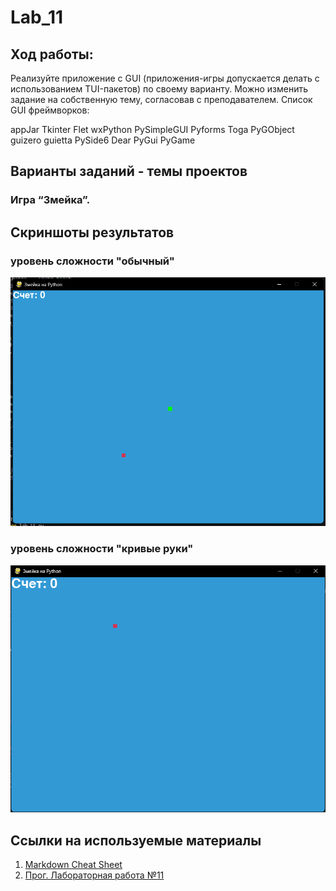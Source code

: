 # Lab_11
## Ход работы:
   Реализуйте приложение с GUI (приложения-игры допускается делать с использованием TUI-пакетов) по своему варианту. Можно изменить задание на собственную тему, согласовав с преподавателем. 
   Список GUI фреймворков:

appJar
Tkinter
Flet
wxPython
PySimpleGUI
Pyforms
Toga
PyGObject
guizero
guietta
PySide6
Dear PyGui
PyGame

## Варианты заданий - темы проектов
### Игра “Змейка”.

## Скриншоты результатов
### уровень сложности "обычный"
![](1.png)
### уровень сложности "кривые руки"
![](2.png)

## Ссылки на используемые материалы
1. [Markdown Cheat Sheet](https://www.markdownguide.org/cheat-sheet/)
2. [Прог. Лабораторная работа №11](https://evil-teacher.on.fleek.co/prog_pm/lab11/)